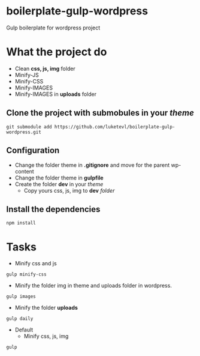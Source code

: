 # boilerplate-gulp-wordpress
Gulp boilerplate for wordpress project


# What the project do
- Clean **css, js, img** folder
- Minify-JS
- Minify-CSS
- Minify-IMAGES
- Minify-IMAGES in **uploads** folder

## Clone the project with **submobules** in your _theme_
```
git submodule add https://github.com/luketevl/boilerplate-gulp-wordpress.git
```

## Configuration
- Change the folder theme in **.gitignore** and move for the parent wp-content
- Change the folder theme in **gulpfile**
- Create the folder **dev** in your _theme_
  - Copy yours css, js, img to **dev** _folder_

## Install the dependencies
```
npm install
```


# Tasks
- Minify css and js
```
gulp minify-css
```
- Minify the folder img in theme and uploads folder in wordpress.
```
gulp images
```
- Minify the folder **uploads**
```
gulp daily
```
- Default
  - Minify css, js, img
```
gulp
```
